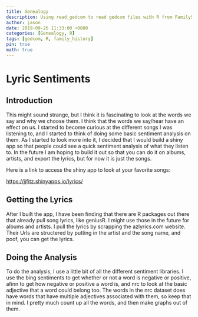 ```yaml
---
title: Genealogy
description: Using read_gedcom to read gedcom files with R from FamilySearch or Ancestry.
author: jason
date: 2019-09-26 11:33:00 +0800
categories: [Genealogy, R]
tags: [gedcom, R, family_history]
pin: true
math: true
---
```





<div class="container-fluid main-container">

<h1 class="title toc-ignore">Lyric Sentiments</h1>

</div>


<div id="introduction" class="section level2">
<h2>Introduction</h2>
<p>This might sound strange, but I think it is fascinating to look at the words we say and why we choose them. I think that the words we say/hear have an effect on us. I started to become curious at the different songs I was listening to, and I started to think of doing some basic sentiment analysis on them. As I started to look more into it, I decided that I would build a shiny app so that people could see a quick sentiment analysis of what they listen to. In the future I am hoping to build it out so that you can do it on albums, artists, and export the lyrics, but for now it is just the songs.</p>
<p>Here is a link to access the shiny app to look at your favorite songs:</p>
<p><a href="https://jjfitz.shinyapps.io/lyrics/" class="uri">https://jjfitz.shinyapps.io/lyrics/</a></p>
</div>
<div id="getting-the-lyrics" class="section level2">
<h2>Getting the Lyrics</h2>
<p>After I built the app, I have been finding that there are R packages out there that already pull song lyrics, like geniusR. I might use those in the future for albums and artists. I pull the lyrics by scrapping the azlyrics.com website. Their Urls are structered by putting in the artist and the song name, and poof, you can get the lyrics.</p>
</div>
<div id="doing-the-analysis" class="section level2">
<h2>Doing the Analysis</h2>
<p>To do the analysis, I use a little bit of all the different sentiment libraries. I use the bing sentiments to get whether or not a word is negative or positive, afinn to get how negative or positive a word is, and nrc to look at the basic adjective that a word could belong too. The words in the nrc dataset does have words that have multiple adjectives associated with them, so keep that in mind. I pretty much count up all the words, and then make graphs out of them.</p>
</div>




</div>

<script>

// add bootstrap table styles to pandoc tables
function bootstrapStylePandocTables() {
  $('tr.header').parent('thead').parent('table').addClass('table table-condensed');
}
$(document).ready(function () {
  bootstrapStylePandocTables();
});


</script>

<!-- dynamically load mathjax for compatibility with self-contained -->
<script>
  (function () {
    var script = document.createElement("script");
    script.type = "text/javascript";
    script.src  = "https://mathjax.rstudio.com/latest/MathJax.js?config=TeX-AMS-MML_HTMLorMML";
    document.getElementsByTagName("head")[0].appendChild(script);
  })();
</script>

